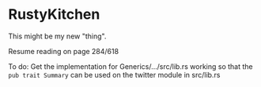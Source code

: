 # RustyKitchen
This might be my new "thing".

Resume reading on page 284/618

To do:
Get the implementation for Generics/.../src/lib.rs
working so that the `pub trait Summary` can be used on the 
twitter module in src/lib.rs
